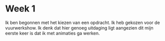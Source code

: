 # Week 1

Ik ben begonnen met het kiezen van een opdracht. Ik heb gekozen voor de vuurwerkshow. Ik denk dat hier genoeg uitdaging ligt aangezien dit mijn eerste keer is dat ik met animaties ga werken. 


